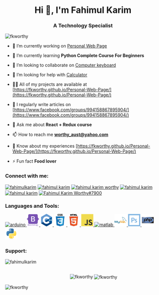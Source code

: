<h1 align="center">Hi 👋, I'm Fahimul Karim</h1>
<h3 align="center">A Technology Specialist</h3>

<p align="left"> <img src="https://komarev.com/ghpvc/?username=fkworthy&label=Profile%20views&color=0e75b6&style=plastic" alt="fkworthy" /> </p>

- 🔭 I’m currently working on [Personal Web Page](https://fkworthy.github.io/Personal-Web-Page/)

- 🌱 I’m currently learning **Python Complete Course For Beginners**

- 👯 I’m looking to collaborate on [Computer keyboard](https://fkworthy.github.io/Computer-keyboard/)

- 🤝 I’m looking for help with [Calculator](https://fkworthy.github.io/Calculator/)

- 👨‍💻 All of my projects are available at [https://fkworthy.github.io/Personal-Web-Page/](https://fkworthy.github.io/Personal-Web-Page/)

- 📝 I regularly write articles on [https://www.facebook.com/groups/994158867895904/](https://www.facebook.com/groups/994158867895904/)

- 💬 Ask me about **React + Redux course**

- 📫 How to reach me **worthy_aust@yahoo.com**

- 📄 Know about my experiences [https://fkworthy.github.io/Personal-Web-Page/](https://fkworthy.github.io/Personal-Web-Page/)

- ⚡ Fun fact **Food lover**

<h3 align="left">Connect with me:</h3>
<p align="left">
<a href="https://twitter.com/fahimulkarim" target="blank"><img align="center" src="https://raw.githubusercontent.com/rahuldkjain/github-profile-readme-generator/master/src/images/icons/Social/twitter.svg" alt="fahimulkarim" height="30" width="40" /></a>
<a href="https://linkedin.com/in/fahimul karim" target="blank"><img align="center" src="https://raw.githubusercontent.com/rahuldkjain/github-profile-readme-generator/master/src/images/icons/Social/linked-in-alt.svg" alt="fahimul karim" height="30" width="40" /></a>
<a href="https://stackoverflow.com/users/fahimul karim worthy" target="blank"><img align="center" src="https://raw.githubusercontent.com/rahuldkjain/github-profile-readme-generator/master/src/images/icons/Social/stack-overflow.svg" alt="fahimul karim worthy" height="30" width="40" /></a>
<a href="https://fb.com/fahimul karim" target="blank"><img align="center" src="https://raw.githubusercontent.com/rahuldkjain/github-profile-readme-generator/master/src/images/icons/Social/facebook.svg" alt="fahimul karim" height="30" width="40" /></a>
<a href="https://instagram.com/fahimul karim" target="blank"><img align="center" src="https://raw.githubusercontent.com/rahuldkjain/github-profile-readme-generator/master/src/images/icons/Social/instagram.svg" alt="fahimul karim" height="30" width="40" /></a>
<a href="https://discord.gg/Fahimul Karim Worthy#7900" target="blank"><img align="center" src="https://raw.githubusercontent.com/rahuldkjain/github-profile-readme-generator/master/src/images/icons/Social/discord.svg" alt="Fahimul Karim Worthy#7900" height="30" width="40" /></a>
</p>

<h3 align="left">Languages and Tools:</h3>
<p align="left"> <a href="https://www.arduino.cc/" target="_blank" rel="noreferrer"> <img src="https://cdn.worldvectorlogo.com/logos/arduino-1.svg" alt="arduino" width="40" height="40"/> </a> <a href="https://getbootstrap.com" target="_blank" rel="noreferrer"> <img src="https://raw.githubusercontent.com/devicons/devicon/master/icons/bootstrap/bootstrap-plain-wordmark.svg" alt="bootstrap" width="40" height="40"/> </a> <a href="https://www.w3schools.com/cpp/" target="_blank" rel="noreferrer"> <img src="https://raw.githubusercontent.com/devicons/devicon/master/icons/cplusplus/cplusplus-original.svg" alt="cplusplus" width="40" height="40"/> </a> <a href="https://www.w3schools.com/css/" target="_blank" rel="noreferrer"> <img src="https://raw.githubusercontent.com/devicons/devicon/master/icons/css3/css3-original-wordmark.svg" alt="css3" width="40" height="40"/> </a> <a href="https://www.w3.org/html/" target="_blank" rel="noreferrer"> <img src="https://raw.githubusercontent.com/devicons/devicon/master/icons/html5/html5-original-wordmark.svg" alt="html5" width="40" height="40"/> </a> <a href="https://developer.mozilla.org/en-US/docs/Web/JavaScript" target="_blank" rel="noreferrer"> <img src="https://raw.githubusercontent.com/devicons/devicon/master/icons/javascript/javascript-original.svg" alt="javascript" width="40" height="40"/> </a> <a href="https://www.mathworks.com/" target="_blank" rel="noreferrer"> <img src="https://upload.wikimedia.org/wikipedia/commons/2/21/Matlab_Logo.png" alt="matlab" width="40" height="40"/> </a> <a href="https://www.mysql.com/" target="_blank" rel="noreferrer"> <img src="https://raw.githubusercontent.com/devicons/devicon/master/icons/mysql/mysql-original-wordmark.svg" alt="mysql" width="40" height="40"/> </a> <a href="https://www.photoshop.com/en" target="_blank" rel="noreferrer"> <img src="https://raw.githubusercontent.com/devicons/devicon/master/icons/photoshop/photoshop-line.svg" alt="photoshop" width="40" height="40"/> </a> <a href="https://www.php.net" target="_blank" rel="noreferrer"> <img src="https://raw.githubusercontent.com/devicons/devicon/master/icons/php/php-original.svg" alt="php" width="40" height="40"/> </a> <a href="https://www.python.org" target="_blank" rel="noreferrer"> <img src="https://raw.githubusercontent.com/devicons/devicon/master/icons/python/python-original.svg" alt="python" width="40" height="40"/> </a> </p>

<h3 align="left">Support:</h3>
<p><a href="https://www.buymeacoffee.com/fahimulkarim"> <img align="left" src="https://cdn.buymeacoffee.com/buttons/v2/default-yellow.png" height="50" width="210" alt="fahimulkarim" /></a></p><br><br>

<p><img align="left" src="https://github-readme-stats.vercel.app/api/top-langs?username=fkworthy&show_icons=true&theme=dark&locale=en&layout=compact" alt="fkworthy" /></p>

<p>&nbsp;<img align="center" src="https://github-readme-stats.vercel.app/api?username=fkworthy&show_icons=true&theme=dark&locale=en" alt="fkworthy" /></p>

<p><img align="center" src="https://github-readme-streak-stats.herokuapp.com/?user=fkworthy&theme=dark" alt="fkworthy" /></p>
